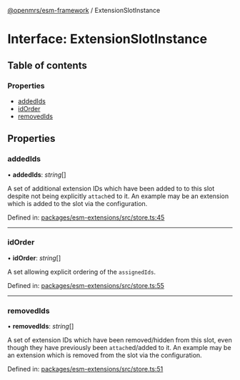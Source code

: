 [@openmrs/esm-framework](../API.md) / ExtensionSlotInstance

# Interface: ExtensionSlotInstance

## Table of contents

### Properties

- [addedIds](extensionslotinstance.md#addedids)
- [idOrder](extensionslotinstance.md#idorder)
- [removedIds](extensionslotinstance.md#removedids)

## Properties

### addedIds

• **addedIds**: *string*[]

A set of additional extension IDs which have been added to to this slot despite not being
explicitly `attach`ed to it.
An example may be an extension which is added to the slot via the configuration.

Defined in: [packages/esm-extensions/src/store.ts:45](https://github.com/openmrs/openmrs-esm-core/blob/master/packages/esm-extensions/src/store.ts#L45)

___

### idOrder

• **idOrder**: *string*[]

A set allowing explicit ordering of the `assignedIds`.

Defined in: [packages/esm-extensions/src/store.ts:55](https://github.com/openmrs/openmrs-esm-core/blob/master/packages/esm-extensions/src/store.ts#L55)

___

### removedIds

• **removedIds**: *string*[]

A set of extension IDs which have been removed/hidden from this slot, even though they have
previously been `attach`ed/added to it.
An example may be an extension which is removed from the slot via the configuration.

Defined in: [packages/esm-extensions/src/store.ts:51](https://github.com/openmrs/openmrs-esm-core/blob/master/packages/esm-extensions/src/store.ts#L51)
